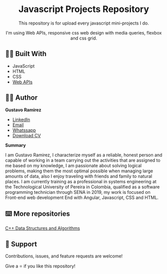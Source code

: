 <h1 align="center">Javascript Projects Repository<project-name></h1>

<p align="center">This repository is for upload every javascript mini-projects I do.<project-description></p>
<p align="center">I'm using Web APIs, responsive css web design with media queries, flexbox and css grid. </p>

## 👷‍♂️ Built With

- JavaScript
- HTML
- CSS
- [Web APIs](https://developer.mozilla.org/en-US/docs/Web/API)

## 🧑‍💻 Author

**Gustavo Ramirez**

- [LinkedIn](https://www.linkedin.com/in/gustavo-andres-ramirez-lopez-5612861b5/)
- [Email](mailto:areshk@mail.com?subject=Hi "areshk@mail.com")
- [Whatssapp](https://api.whatsapp.com/send/?phone=573014477647&text&app_absent=0 "+57 3014477647")
- [Download CV](https://drive.google.com/drive/folders/15o-IO3bhsQUoVHLTAew68Fczf9nk9RwF?usp=sharing)
  
**Summary**
  
I am Gustavo Ramirez, I characterize myself as a reliable, honest person and capable of working in a team carrying out the activities that are assigned to me based on my knowledge, I am passionate about solving logical problems, making them the most optimal possible when managing large amounts of data, also I enjoy traveling with friends and family to natural places. I am currently training as a professional in systems engineering at the Technological University of Pereira in Colombia, qualified as a software programming technician through SENA in 2019, my work is focused on Front-end web development End with Angular, Javascript, CSS and HTML.
  
## ⌨️ More repositories 
  
[C++ Data Structures and Algorithms](https://github.com/Jungdrew/C-Data-Estructures-And-Algorithms)
  
  
## 🤝 Support

Contributions, issues, and feature requests are welcome!

Give a ⭐️ if you like this repository!
